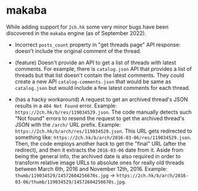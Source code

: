 # makaba

While adding support for `2ch.hk` some very minor bugs have been discovered in the `makaba` engine (as of September 2022).

* Incorrect `posts_count` property in "get threads page" API response: doesn't include the original comment of the thread.

* (feature) Doesn't provide an API to get a list of threads with latest comments. For example, there is `catalog.json` API that provides a list of threads but that list doesn't contain the latest comments. They could create a new API `catalog-comments.json` that would be same as `catalog.json` but would include a few latest comments for each thread.

* (has a hacky workaround) A request to get an archived thread's JSON results in a `404 Not Found` error. Example: `https://2ch.hk/b/res/119034529.json`. The code manually detects such "Not found" errors to resend the request to get the archived thread's JSON with the `/arch/` URL prefix. Example: `https://2ch.hk/b/arch/res/119034529.json`. This URL gets redirected to something like: `https://2ch.hk/b/arch/2016-03-06/res/119034529.json`. Then, the code employs another hack to get the "final" URL (after the redirect), and then it extracts the `2016-03-06` date from it. Aside from being the general info, the archived date is also required in order to transform relative image URLs to absolute ones for really old threads between March 6th, 2016 and November 12th, 2016. Example: `thumb/119034529/14572604256670s.jpg` -> `https://2ch.hk/b/arch/2016-03-06/thumb/119034529/14572604256670s.jpg`.